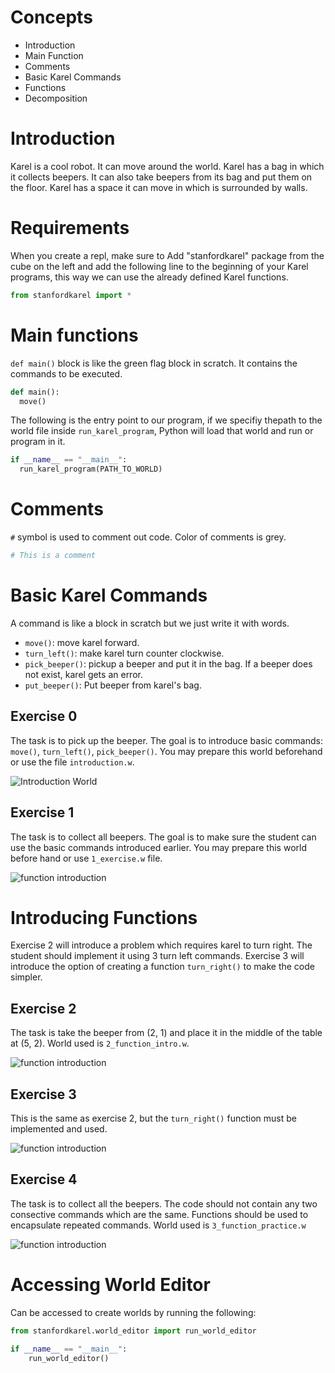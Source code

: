 # Concepts
* Introduction
* Main Function
* Comments
* Basic Karel Commands
* Functions
* Decomposition


# Introduction

Karel is a cool robot. It can move around the world. Karel has a bag in which it collects beepers. It can also take beepers from its bag and put them on the floor. Karel has a space it can move in which is surrounded by walls.

# Requirements
When you create a repl, make sure to Add "stanfordkarel" package from the cube on the left and add the following line to the beginning of your Karel programs, this way we can use the already defined Karel functions.
```python
from stanfordkarel import *
```

# Main functions

`def main()` block is like the green flag block in scratch. It contains the commands to be executed.

```python
def main():
  move()
```

The following is the entry point to our program, if we specifiy thepath to the world file inside  `run_karel_program`, Python will load that world and run or program in it.

```python
if __name__ == "__main__":
  run_karel_program(PATH_TO_WORLD)
```

# Comments

`#` symbol is used to comment out code. Color of comments is grey.
```python
# This is a comment
```


# Basic Karel Commands

A command is like a block in scratch but we just write it with words.

* `move()`: move karel forward.
* `turn_left()`: make karel turn counter clockwise.
* `pick_beeper()`: pickup a beeper and put it in the bag. If a beeper does not exist, karel gets an error.
* `put_beeper()`: Put beeper from karel's bag.

##  Exercise 0

  The task is to pick up the beeper. The goal is to introduce basic commands: `move()`, `turn_left()`, `pick_beeper()`. You may prepare this world beforehand or use the file `introduction.w`.

  ![Introduction World](images/introduction.png)

## Exercise 1

  The task is to collect all beepers. The goal is to make sure the student can use the basic commands introduced earlier. You may prepare this world before hand or use `1_exercise.w` file.

  ![function introduction](images/1_exercise.png)


# Introducing Functions

Exercise 2 will introduce a problem which requires karel to turn right. The student should implement it using 3 turn left commands. Exercise 3 will introduce the option of creating a function `turn_right()` to make the code simpler.

## Exercise 2

The task is take the beeper from (2, 1) and place it in the middle of the table at (5, 2). World used is `2_function_intro.w`.

![function introduction](images/2_function_intro.png)

## Exercise 3

This is the same as exercise 2, but the `turn_right()` function must be implemented and used.

![function introduction](images/2_function_intro.png)


## Exercise 4

  The task is to collect all the beepers. The code should not contain any two consective commands which are the same. Functions should be used to encapsulate repeated commands. World used is `3_function_practice.w`

  ![function introduction](images/3_function_practice.png)

# Accessing World Editor

Can be accessed to create worlds by running the following:

```python
from stanfordkarel.world_editor import run_world_editor

if __name__ == "__main__":
    run_world_editor()
```
